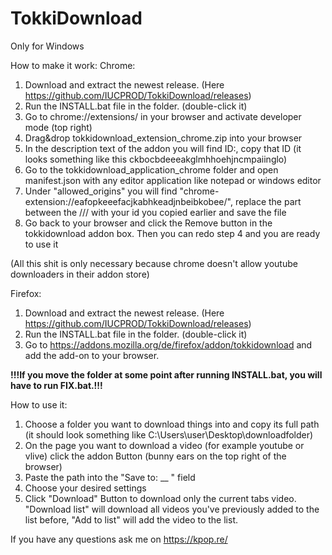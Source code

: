 # TokkiDownload

Only for Windows

How to make it work:
Chrome:
1. Download and extract the newest release. (Here https://github.com/IUCPROD/TokkiDownload/releases)
2. Run the INSTALL.bat file in the folder. (double-click it)
3. Go to chrome://extensions/ in your browser and activate developer mode (top right)
4. Drag&drop tokkidownload_extension_chrome.zip into your browser
5. In the description text of the addon you will find ID:, copy that ID (it looks something like this ckbocbdeeeakglmhhoehjncmpaiinglo)
6. Go to the tokkidownload_application_chrome folder and open manifest.json with any editor application like notepad or windows editor
7. Under "allowed_origins" you will find "chrome-extension://eafopkeeefacjkabhkeadjnbeibkobee/", replace the part between the /// with your id you copied earlier and save the file
8. Go back to your browser and click the Remove button in the tokkidownload addon box. Then you can redo step 4 and you are ready to use it

(All this shit is only necessary because chrome doesn't allow youtube downloaders in their addon store)

Firefox:
1. Download and extract the newest release. (Here https://github.com/IUCPROD/TokkiDownload/releases)
2. Run the INSTALL.bat file in the folder. (double-click it)
3. Go to https://addons.mozilla.org/de/firefox/addon/tokkidownload and add the add-on to your browser.

**!!!If you move the folder at some point after running INSTALL.bat, you will have to run FIX.bat.!!!**

How to use it:
1. Choose a folder you want to download things into and copy its full path (it should look something like C:\Users\user\Desktop\downloadfolder)
2. On the page you want to download a video (for example youtube or vlive) click the addon Button (bunny ears on the top right of the browser)
3. Paste the path into the "Save to: __ " field 
4. Choose your desired settings
5. Click "Download" Button to download only the current tabs video. "Download list" will download all videos you've previously added to the list before, "Add to list" will add the video to the list.

If you have any questions ask me on https://kpop.re/

